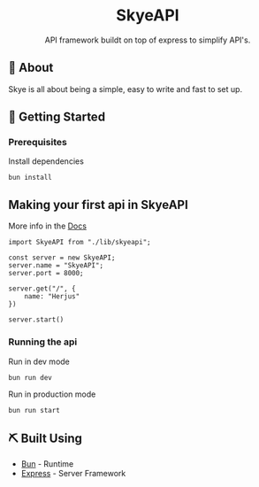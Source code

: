 <!-- <p align="center">
  <a href="" rel="noopener">
 <img width=200px height=200px src="https://i.imgur.com/6wj0hh6.jpg" alt="Project logo"></a>
</p> -->

<h1 align="center">SkyeAPI</h1>

<p align="center"> API framework buildt on top of express to simplify API's.
    <br> 
</p>

## 🧐 About <a name = "about"></a>

Skye is all about being a simple, easy to write and fast to set up.

## 🏁 Getting Started <a name = "getting_started"></a>

### Prerequisites

Install dependencies

```
bun install
```

## Making your first api in SkyeAPI

More info in the [Docs]()

```
import SkyeAPI from "./lib/skyeapi";

const server = new SkyeAPI;
server.name = "SkyeAPI";
server.port = 8000;

server.get("/", {
    name: "Herjus"
})

server.start()
```


### Running the api

Run in dev mode

```
bun run dev
```

Run in production mode

```
bun run start
```


## ⛏️ Built Using <a name = "built_using"></a>

- [Bun](https://bun.sh/) - Runtime
- [Express](https://expressjs.com/) - Server Framework
